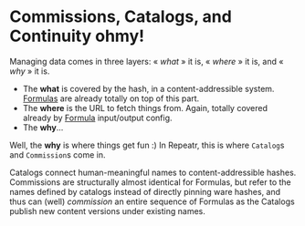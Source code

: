 Commissions, Catalogs, and Continuity ohmy!
===========================================

Managing data comes in three layers: « *what* » it is, « *where* » it is, and « *why* » it is.

- The **what** is covered by the hash, in a content-addressible system.
  [Formulas](./formulas.md) are already totally on top of this part.
- The **where** is the URL to fetch things from.
  Again, totally covered already by [Formula](./formulas.md) input/output config.
- The **why**...

Well, the **why** is where things get fun :)
In Repeatr, this is where `Catalog`s and `Commission`s come in.

Catalogs connect human-meaningful names to content-addressible hashes.
Commissions are structurally almost identical for Formulas, but refer to the names defined by catalogs instead of directly pinning ware hashes,
and thus can (well) *commission* an entire sequence of Formulas as the Catalogs publish new content versions under existing names.
